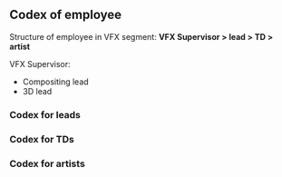 ## Codex of employee 
Structure of employee in VFX segment: **VFX Supervisor > lead > TD > artist** 

VFX Supervisor:
* Compositing lead
* 3D lead

### Codex for leads
### Codex for TDs
### Codex for artists